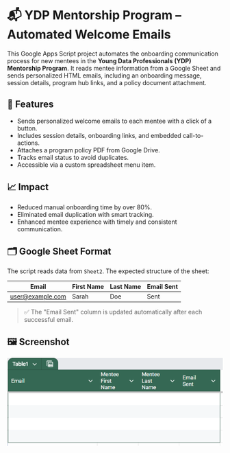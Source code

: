 # 📬 YDP Mentorship Program – Automated Welcome Emails

This Google Apps Script project automates the onboarding communication process for new mentees in the **Young Data Professionals (YDP) Mentorship Program**. It reads mentee information from a Google Sheet and sends personalized HTML emails, including an onboarding message, session details, program hub links, and a policy document attachment.

## 🔧 Features

- Sends personalized welcome emails to each mentee with a click of a button.
- Includes session details, onboarding links, and embedded call-to-actions.
- Attaches a program policy PDF from Google Drive.
- Tracks email status to avoid duplicates.
- Accessible via a custom spreadsheet menu item.

## 📈 Impact

- Reduced manual onboarding time by over 80%.
- Eliminated email duplication with smart tracking.
- Enhanced mentee experience with timely and consistent communication.

## 🗂 Google Sheet Format

The script reads data from `Sheet2`. The expected structure of the sheet:

| Email           | First Name | Last Name | Email Sent |
|-----------------|------------|-----------|-------------|
| user@example.com | Sarah      | Doe       | Sent        |

> ✅ The "Email Sent" column is updated automatically after each successful email.

## 🖼 Screenshot

![Mentee Sheet Format](https://github.com/Jay-1853/ydp_apps_script_mail_merge/blob/main/data_structure.png)


